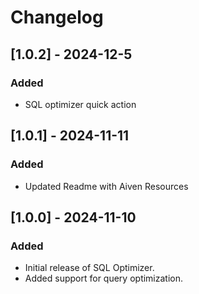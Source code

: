 # Changelog

## [1.0.2] - 2024-12-5
### Added
- SQL optimizer quick action

## [1.0.1] - 2024-11-11
### Added
- Updated Readme with Aiven Resources

## [1.0.0] - 2024-11-10
### Added
- Initial release of SQL Optimizer.
- Added support for query optimization.